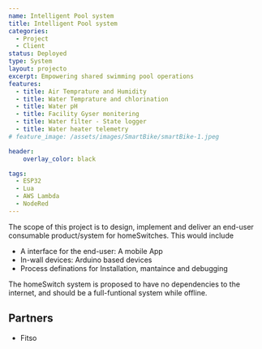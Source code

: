 ```yaml
---
name: Intelligent Pool system
title: Intelligent Pool system
categories:
  - Project
  - Client
status: Deployed
type: System
layout: projecto
excerpt: Empowering shared swimming pool operations
features:
  - title: Air Temprature and Humidity
  - title: Water Temprature and chlorination
  - title: Water pH
  - title: Facility Gyser monitering
  - title: Water filter - State logger
  - title: Water heater telemetry
# feature_image: /assets/images/SmartBike/smartBike-1.jpeg

header: 
    overlay_color: black

tags:
  - ESP32
  - Lua
  - AWS Lambda
  - NodeRed
---
```


The scope of this project is to design, implement and deliver an end-user consumable product/system for homeSwitches. This would include
 - A interface for the end-user: A mobile App
 - In-wall devices: Arduino based devices
 - Process definations for Installation, mantaince and debugging

The homeSwitch system is proposed to have no dependencies to the internet, and should be a full-funtional system while offline.

## Partners
* Fitso